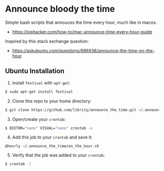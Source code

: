 # Announce bloody the time

Simple bash scripts that annouces the time every hour, much like in macos.

- https://ioshacker.com/how-to/mac-announce-time-every-hour-guide

Inspired by this stack exchange question:

- https://askubuntu.com/questions/686938/announce-the-time-on-the-hour

## Ubuntu Installation

1. Install `festival` with `apt-get`:

```bash
$ sudo apt-get install festival
```

2. Clone this repo to your home directory:

```bash
$ git clone https://github.com/librity/announce_the_time.git ~/.announce_the_time
```

3. Open/create your `crontab`:

```bash
$ EDITOR="nano" VISUAL="nano" crontab -e
```

4. Add this job to your `crontab` and save it:

```cron
@hourly ~/.announce_the_time/on_the_hour.sh
```

5. Verify that the job was added to your `crontab`:

```bash
$ crontab -l
```
